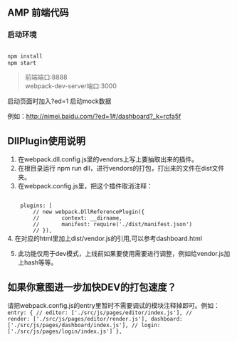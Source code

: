 ## AMP 前端代码

### 启动环境

```sh

npm install
npm start

```

> 前端端口:8888   
> webpack-dev-server端口:3000

启动页面时加入?ed=1 启动mock数据

例如：http://nimei.baidu.com/?ed=1#/dashboard?_k=rcfa5f

## DllPlugin使用说明
1. 在webpack.dll.config.js里的vendors上写上要抽取出来的插件。
2. 在根目录运行 npm run dll，进行vendors的打包，打出来的文件在dist文件夹。
3. 在webpack.config.js里，把这个插件取消注释：
<code>
    plugins: [
        // new webpack.DllReferencePlugin({
        //       context: __dirname,
        //       manifest: require('./dist/manifest.json')
        // }),
</code>
4. 在对应的html里加上dist/vendor.js的引用,可以参考dashboard.html

5. 此功能仅用于dev模式，上线前如果要使用需要进行调整，例如给vendor.js加上hash等等。

## 如果你意图进一步加快DEV的打包速度？
请把webpack.config.js的entry里暂时不需要调试的模块注释掉即可。例如：
<code>
entry: {
        // editor: ['./src/js/pages/editor/index.js'],
        // render: ['./src/js/pages/editor/render.js'],
        dashboard: ['./src/js/pages/dashboard/index.js'],
        // login: ['./src/js/pages/login/index.js']
    },
</code>



